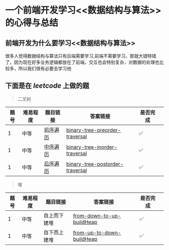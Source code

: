 # 一个前端开发学习<<数据结构与算法>>的心得与总结

## 前端开发为什么要学习<<数据结构与算法>>

很多人觉得数据结构与算法只有后端需要学习,前端不需要学习，那就大错特错了，因为现在好多业务逻辑都放在了前端，交互也会特别复杂，对数据的处理也比较多，所以我们很有必要去学习他

## 下面是在  *leetcode* 上做的题

> 二叉树

| 题号   | 难易程度 | 题目链接                                     | 答案链接                                     | 是否完成 |      |
| ---- | ---- | ---------------------------------------- | ---------------------------------------- | ---- | ---- |
| 1    | 中等   | [前序遍历](https://leetcode-cn.com/problems/binary-tree-preorder-traversal/) | [binary-tree-preorder-traversal](./src/leetcode_1/binaryTreePreorderTraversal.js) | ✅    |      |
| 1    | 中等   | [中序遍历](https://leetcode-cn.com/problems/binary-tree-preorder-traversal/) | [binary-tree-inorder-traversal](./src/leetcode_1/binaryTreeInorderTraversal.js) | ✅    |      |
| 1    | 中等   | [后序遍历](https://leetcode-cn.com/problems/binary-tree-postorder-traversal/) | [binary-tree-postorder-traversal](./src/leetcode_1/binaryTreePreorderTraversal.js) | ✅    |      |

> 堆

| 题号   | 难易程度 | 题目链接   | 答案链接                                     | 是否完成 |      |
| ---- | ---- | ------ | ---------------------------------------- | ---- | ---- |
| 1    | 中等   | 自上而下建堆 | [from-down-to-up-buildHeap](./src/Heap/from-down-to-up-buildHeap.js) | ✅    |      |
| 1    | 中等   | 自下而上建堆 | [from-up-to-down-buildHeap](./src/Heap/from-up-to-down-buildHeap.js) | ✅    |      |

